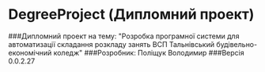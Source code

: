 # DegreeProject (Дипломний проект)
###Дипломний проект на тему:
"Розробка програмної системи для автоматизації складання розкладу занять ВСП Тальнівський будівельно-економічний коледж"
###Розробник:
Поліщук Володимир
###Версія 
0.0.2.27